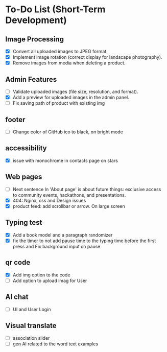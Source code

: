 # To-Do List (Short-Term Development)

## **Image Processing**
- [x] Convert all uploaded images to JPEG format.
- [x] Implement image rotation (correct display for landscape photography).
- [x] Remove images from media when deleting a product.

## **Admin Features**
- [ ] Validate uploaded images (file size, resolution, and format).
- [x] Add a preview for uploaded images in the admin panel.
- [ ] Fix saving path of product with existing img

## **footer**
- [ ] Change color of GitHub ico to black, on bright mode

## **accessibility**
- [x] issue with monochrome in contacts page on stars

## **Web pages**
- [ ] Next sentence In 'About page' is about future things: exclusive access to community events, hackathons, and presentations.
- [x] 404: Nginx, css and Design issues
- [x] product feed: add scrollbar or arrow. On large screen

## Typing test
- [X] Add a book model and a paragraph randomizer
- [x] fix the timer to not add pause time to the typing time before the first press and Fix background input on pause

## qr code
- [x] Add img option to the code
- [ ] Add option to upload imag for User

## AI chat
- [ ] UI and User Login

## Visual translate
- [ ] association slider
- [ ] gen AI related to the word text examples
